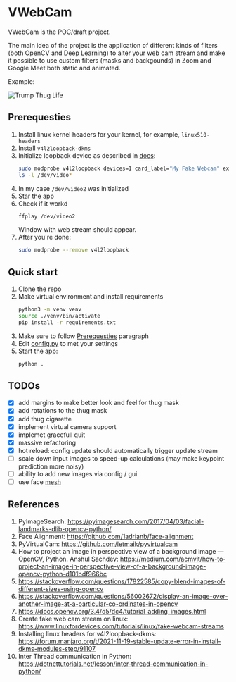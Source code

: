 # VWebCam

VWebCam is the POC/draft project.

The main idea of the project is the application of different kinds of filters (both OpenCV and Deep Learning) to alter your web cam stream and make it possible to use custom filters (masks and backgounds) in Zoom and Google Meet both static and animated.

Example:

![Trump Thug Life](https://media4.giphy.com/media/qUE3BDOjSt31viH1Pf/giphy.gif)

## Prerequesties
1. Install linux kernel headers for your kernel, for example, `linux510-headers`
2. Install `v4l2loopback-dkms`
3. Initialize loopback device as described in [docs](https://github.com/umlaeute/v4l2loopback#options):
   ```bash
   sudo modprobe v4l2loopback devices=1 card_label="My Fake Webcam" exclusive_caps=1
   ls -l /dev/video*
   ```
4. In my case `/dev/video2` was initialized
5. Star the app
6. Check if it workd
   ```bash
   ffplay /dev/video2
   ```
   Window with web stream should appear.
7. After you're done:
   ```bash  
   sudo modprobe --remove v4l2loopback
   ```

## Quick start

1. Clone the repo
2. Make virtual environment and install requirements
   ```bash
   python3 -m venv venv
   source ./venv/bin/activate
   pip install -r requirements.txt
   ```
3. Make sure to follow [Prerequesties](##Prerequesties) paragraph
4. Edit [config.py](config.py) to met your settings
5. Start the app:
   ```bash
   python .
   ```

## TODOs
- [x] add margins to make better look and feel for thug mask
- [x] add rotations to the thug mask
- [x] add thug cigarette
- [x] implement virtual camera support
- [x] implemet gracefull quit
- [x] massive refactoring
- [x] hot reload: config update should automatically trigger update stream
- [ ] scale down input images to speed-up calculations (may make keypoint prediction more noisy)
- [ ] ability to add new images via config / gui
- [ ] use face [mesh](https://google.github.io/mediapipe/solutions/face_mesh.html)

## References
1. PyImageSearch: https://pyimagesearch.com/2017/04/03/facial-landmarks-dlib-opencv-python/
2. Face Alignment: https://github.com/1adrianb/face-alignment
3. PyVirtualCam: https://github.com/letmaik/pyvirtualcam
4. How to project an image in perspective view of a background image — OpenCV, Python. Anshul Sachdev: https://medium.com/acmvit/how-to-project-an-image-in-perspective-view-of-a-background-image-opencv-python-d101bdf966bc
5. https://stackoverflow.com/questions/17822585/copy-blend-images-of-different-sizes-using-opencv
6. https://stackoverflow.com/questions/56002672/display-an-image-over-another-image-at-a-particular-co-ordinates-in-opencv
7. https://docs.opencv.org/3.4/d5/dc4/tutorial_adding_images.html
8. Create fake web cam stream on linux: https://www.linuxfordevices.com/tutorials/linux/fake-webcam-streams
9. Installing linux headers for v4l2loopback-dkms: https://forum.manjaro.org/t/2021-11-19-stable-update-error-in-install-dkms-modules-step/91107
10. Inter Thread communication in Python: https://dotnettutorials.net/lesson/inter-thread-communication-in-python/